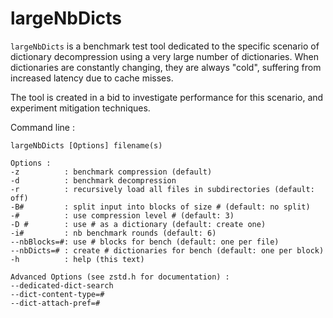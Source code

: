 # largeNbDicts

`largeNbDicts` is a benchmark test tool dedicated to the specific scenario of
dictionary decompression using a very large number of dictionaries. When
dictionaries are constantly changing, they are always "cold", suffering from
increased latency due to cache misses.

The tool is created in a bid to investigate performance for this scenario, and
experiment mitigation techniques.

Command line :

```
largeNbDicts [Options] filename(s)

Options :
-z          : benchmark compression (default)
-d          : benchmark decompression
-r          : recursively load all files in subdirectories (default: off)
-B#         : split input into blocks of size # (default: no split)
-#          : use compression level # (default: 3)
-D #        : use # as a dictionary (default: create one)
-i#         : nb benchmark rounds (default: 6)
--nbBlocks=#: use # blocks for bench (default: one per file)
--nbDicts=# : create # dictionaries for bench (default: one per block)
-h          : help (this text)

Advanced Options (see zstd.h for documentation) :
--dedicated-dict-search
--dict-content-type=#
--dict-attach-pref=#
```
